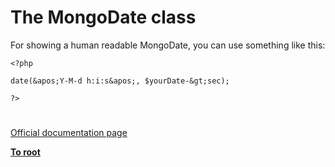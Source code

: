 # The MongoDate class





For showing a human readable MongoDate, you can use something like this:





```
<?php

date(&apos;Y-M-d h:i:s&apos;, $yourDate-&gt;sec);

?>
```



  

#

[Official documentation page](https://www.php.net/manual/en/class.mongodate.php)

**[To root](/README.md)**